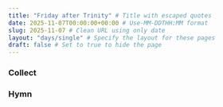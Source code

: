 ```yaml
---
title: "Friday after Trinity" # Title with escaped quotes
date: 2025-11-07T00:00:00+00:00 # Use-MM-DDTHH:MM format
slug: 2025-11-07 # Clean URL using only date
layout: "days/single" # Specify the layout for these pages
draft: false # Set to true to hide the page
---
```


### Collect


### Hymn